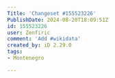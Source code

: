 ```yaml
---
Title: 'Changeset #155523226'
PublishDate: 2024-08-20T18:09:51Z
id: 155523226
user: Zenfiric
comment: 'Add #wikidata'
created_by: iD 2.29.0
tags:
- Montenegro

---
```

